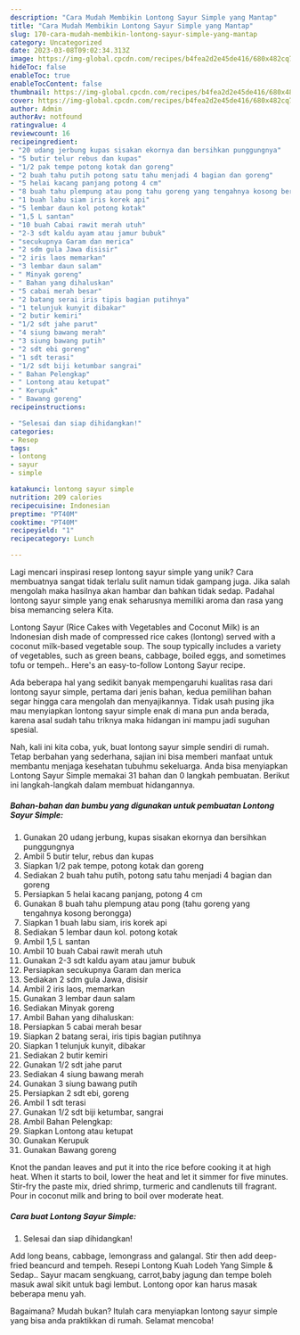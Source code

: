 ```yaml
---
description: "Cara Mudah Membikin Lontong Sayur Simple yang Mantap"
title: "Cara Mudah Membikin Lontong Sayur Simple yang Mantap"
slug: 170-cara-mudah-membikin-lontong-sayur-simple-yang-mantap
category: Uncategorized
date: 2023-03-08T09:02:34.313Z
image: https://img-global.cpcdn.com/recipes/b4fea2d2e45de416/680x482cq70/lontong-sayur-simple-foto-resep-utama.jpg
hideToc: false
enableToc: true
enableTocContent: false
thumbnail: https://img-global.cpcdn.com/recipes/b4fea2d2e45de416/680x482cq70/lontong-sayur-simple-foto-resep-utama.jpg
cover: https://img-global.cpcdn.com/recipes/b4fea2d2e45de416/680x482cq70/lontong-sayur-simple-foto-resep-utama.jpg
author: Admin
authorAv: notfound
ratingvalue: 4
reviewcount: 16
recipeingredient:
- "20 udang jerbung kupas sisakan ekornya dan bersihkan punggungnya"
- "5 butir telur rebus dan kupas"
- "1/2 pak tempe potong kotak dan goreng"
- "2 buah tahu putih potong satu tahu menjadi 4 bagian dan goreng"
- "5 helai kacang panjang potong 4 cm"
- "8 buah tahu plempung atau pong tahu goreng yang tengahnya kosong berongga"
- "1 buah labu siam iris korek api"
- "5 lembar daun kol potong kotak"
- "1,5 L santan"
- "10 buah Cabai rawit merah utuh"
- "2-3 sdt kaldu ayam atau jamur bubuk"
- "secukupnya Garam dan merica"
- "2 sdm gula Jawa disisir"
- "2 iris laos memarkan"
- "3 lembar daun salam"
- " Minyak goreng"
- " Bahan yang dihaluskan"
- "5 cabai merah besar"
- "2 batang serai iris tipis bagian putihnya"
- "1 telunjuk kunyit dibakar"
- "2 butir kemiri"
- "1/2 sdt jahe parut"
- "4 siung bawang merah"
- "3 siung bawang putih"
- "2 sdt ebi goreng"
- "1 sdt terasi"
- "1/2 sdt biji ketumbar sangrai"
- " Bahan Pelengkap"
- " Lontong atau ketupat"
- " Kerupuk"
- " Bawang goreng"
recipeinstructions:

- "Selesai dan siap dihidangkan!"
categories:
- Resep
tags:
- lontong
- sayur
- simple

katakunci: lontong sayur simple 
nutrition: 209 calories
recipecuisine: Indonesian
preptime: "PT40M"
cooktime: "PT40M"
recipeyield: "1"
recipecategory: Lunch

---
```





Lagi mencari inspirasi resep lontong sayur simple yang unik? Cara membuatnya sangat tidak terlalu sulit namun tidak gampang juga. Jika salah mengolah maka hasilnya akan hambar dan bahkan tidak sedap. Padahal lontong sayur simple yang enak seharusnya memiliki aroma dan rasa yang bisa memancing selera Kita.





Lontong Sayur (Rice Cakes with Vegetables and Coconut Milk) is an Indonesian dish made of compressed rice cakes (lontong) served with a coconut milk-based vegetable soup. The soup typically includes a variety of vegetables, such as green beans, cabbage, boiled eggs, and sometimes tofu or tempeh.. Here&#39;s an easy-to-follow Lontong Sayur recipe.

Ada beberapa hal yang sedikit banyak mempengaruhi kualitas rasa dari lontong sayur simple, pertama dari jenis bahan, kedua pemilihan bahan segar hingga cara mengolah dan menyajikannya. Tidak usah pusing jika mau menyiapkan lontong sayur simple enak di mana pun anda berada, karena asal sudah tahu triknya maka hidangan ini mampu jadi suguhan spesial.






Nah, kali ini kita coba, yuk, buat lontong sayur simple sendiri di rumah. Tetap berbahan yang sederhana, sajian ini bisa memberi manfaat untuk membantu menjaga kesehatan tubuhmu sekeluarga. Anda bisa menyiapkan Lontong Sayur Simple memakai 31 bahan dan 0 langkah pembuatan. Berikut ini langkah-langkah dalam membuat hidangannya.

<!--inarticleads1-->

##### Bahan-bahan dan bumbu yang digunakan untuk pembuatan Lontong Sayur Simple:

1. Gunakan 20 udang jerbung, kupas sisakan ekornya dan bersihkan punggungnya
1. Ambil 5 butir telur, rebus dan kupas
1. Siapkan 1/2 pak tempe, potong kotak dan goreng
1. Sediakan 2 buah tahu putih, potong satu tahu menjadi 4 bagian dan goreng
1. Persiapkan 5 helai kacang panjang, potong 4 cm
1. Gunakan 8 buah tahu plempung atau pong (tahu goreng yang tengahnya kosong berongga)
1. Siapkan 1 buah labu siam, iris korek api
1. Sediakan 5 lembar daun kol. potong kotak
1. Ambil 1,5 L santan
1. Ambil 10 buah Cabai rawit merah utuh
1. Gunakan 2-3 sdt kaldu ayam atau jamur bubuk
1. Persiapkan secukupnya Garam dan merica
1. Sediakan 2 sdm gula Jawa, disisir
1. Ambil 2 iris laos, memarkan
1. Gunakan 3 lembar daun salam
1. Sediakan  Minyak goreng
1. Ambil  Bahan yang dihaluskan:
1. Persiapkan 5 cabai merah besar
1. Siapkan 2 batang serai, iris tipis bagian putihnya
1. Siapkan 1 telunjuk kunyit, dibakar
1. Sediakan 2 butir kemiri
1. Gunakan 1/2 sdt jahe parut
1. Sediakan 4 siung bawang merah
1. Gunakan 3 siung bawang putih
1. Persiapkan 2 sdt ebi, goreng
1. Ambil 1 sdt terasi
1. Gunakan 1/2 sdt biji ketumbar, sangrai
1. Ambil  Bahan Pelengkap:
1. Siapkan  Lontong atau ketupat
1. Gunakan  Kerupuk
1. Gunakan  Bawang goreng


Knot the pandan leaves and put it into the rice before cooking it at high heat. When it starts to boil, lower the heat and let it simmer for five minutes. Stir-fry the paste mix, dried shrimp, turmeric and candlenuts till fragrant. Pour in coconut milk and bring to boil over moderate heat. 

<!--inarticleads2-->

##### Cara buat Lontong Sayur Simple:


1. Selesai dan siap dihidangkan!

Add long beans, cabbage, lemongrass and galangal. Stir then add deep-fried beancurd and tempeh. Resepi Lontong Kuah Lodeh Yang Simple &amp; Sedap.. Sayur macam sengkuang, carrot,baby jagung dan tempe boleh masuk awal sikit untuk bagi lembut. Lontong opor kan harus masak beberapa menu yah. 

Bagaimana? Mudah bukan? Itulah cara menyiapkan lontong sayur simple yang bisa anda praktikkan di rumah. Selamat mencoba!
